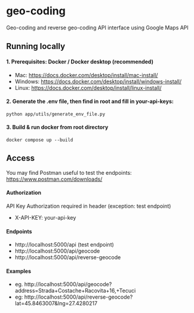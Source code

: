 # geo-coding
Geo-coding and reverse geo-coding API interface using Google Maps API



## Running locally

#### 1. Prerequisites: Docker / Docker desktop (recommended) 
- Mac: https://docs.docker.com/desktop/install/mac-install/
- Windows: https://docs.docker.com/desktop/install/windows-install/
- Linux: https://docs.docker.com/desktop/install/linux-install/

#### 2. Generate the .env file, then find in root and fill in your-api-keys: 
```
python app/utils/generate_env_file.py
```

#### 3. Build & run docker from root directory
```
docker compose up --build
```


## Access

You may find Postman useful to test the endpoints: https://www.postman.com/downloads/

#### Authorization 
API Key Authorization required in header (exception: test endpoint)
- X-API-KEY: your-api-key

#### Endpoints

- http://localhost:5000/api (test endpoint)
- http://localhost:5000/api/geocode
- http://localhost:5000/api/reverse-geocode

#### Examples
-   eg. http://localhost:5000/api/geocode?address=Strada+Costache+Racovita+16,+Tecuci
-   eg: http://localhost:5000/api/reverse-geocode?lat=45.8463007&lng=27.4280217
